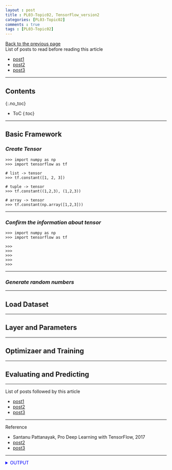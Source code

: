 ```yaml
---
layout : post
title : PL03-Topic02, TensorFlow_version2
categories: [PL03-Topic02]
comments : true
tags : [PL03-Topic02]
---
```

[Back to the previous page](https://userdyk-github.github.io/pl03/PL03-Libraries.html) <br>
List of posts to read before reading this article
- <a href='https://userdyk-github.github.io/'>post1</a>
- <a href='https://userdyk-github.github.io/'>post2</a>
- <a href='https://userdyk-github.github.io/'>post3</a>

---

## Contents
{:.no_toc}

* ToC
{:toc}

<hr class="division1">

## **Basic Framework**

### ***Create Tensor***

```
>>> import numpy as np
>>> import tensorflow as tf

# list -> tensor
>>> tf.constant([1, 2, 3])

# tuple -> tensor
>>> tf.constant((1,2,3), (1,2,3))

# array -> tensor
>>> tf.constant(np.array([1,2,3]))

```

---

### ***Confirm the information about tensor***

```
>>> import numpy as np
>>> import tensorflow as tf

>>> 
>>> 
>>> 
>>> 
>>> 
```

---

### ***Generate random numbers***


<hr class="division2">

## **Load Dataset**

<hr class="division2">

## **Layer and Parameters**

<hr class="division2">

## **Optimizaer and Training**

<hr class="division2">

## **Evaluating and Predicting**

<hr class="division1">

List of posts followed by this article
- [post1](https://userdyk-github.github.io/)
- <a href='https://userdyk-github.github.io/'>post2</a>
- <a href='https://userdyk-github.github.io/'>post3</a>

---

Reference
- Santanu Pattanayak, Pro Deep Learning with TensorFlow, 2017
- <a href='https://userdyk-github.github.io/'>post2</a>
- <a href='https://userdyk-github.github.io/'>post3</a>

---

<details markdown="1">
<summary class='jb-small' style="color:blue">OUTPUT</summary>
<hr class='division3'>
    <details markdown="1">
    <summary class='jb-small' style="color:red">OUTPUT</summary>
    <hr class='division3_1'>
    <hr class='division3_1'>
    </details>
<hr class='division3'>
</details>
